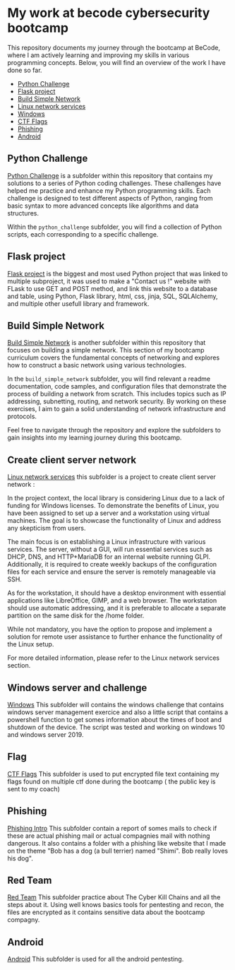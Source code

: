 # My work at becode cybersecurity bootcamp

This repository documents my journey through the bootcamp at BeCode, where I am actively learning and improving my skills in various programming concepts. Below, you will find an overview of the work I have done so far.

- [Python Challenge](#python-challenge)
- [Flask project](#flask-project)
- [Build Simple Network](#build-simple-network)
- [Linux network services](#create-client-server-network)
- [Windows](#windows-server-and-challenge)
- [CTF Flags](#flag)
- [Phishing](#phishing)
- [Android](#android)



## Python Challenge

[Python Challenge](./python_challenge) is a subfolder within this repository that contains my solutions to a series of Python coding challenges. These challenges have helped me practice and enhance my Python programming skills. Each challenge is designed to test different aspects of Python, ranging from basic syntax to more advanced concepts like algorithms and data structures.

Within the `python_challenge` subfolder, you will find a collection of Python scripts, each corresponding to a specific challenge.


## Flask project

[Flask project](./python_challenge/flask_/) is the biggest and most used Python project that was linked to multiple subproject, it was used to make a "Contact us !" website with FLask to use GET and POST method, and link this website to a database and table, using Python, Flask library, html, css, jinja, SQL, SQLAlchemy, and multiple other usefull library and framework. 


## Build Simple Network

[Build Simple Network](./build%20simple%20network) is another subfolder within this repository that focuses on building a simple network. This section of my bootcamp curriculum covers the fundamental concepts of networking and explores how to construct a basic network using various technologies.

In the `build_simple_network` subfolder, you will find relevant a readme documentation, code samples, and configuration files that demonstrate the process of building a network from scratch. This includes topics such as IP addressing, subnetting, routing, and network security. By working on these exercises, I aim to gain a solid understanding of network infrastructure and protocols.

Feel free to navigate through the repository and explore the subfolders to gain insights into my learning journey during this bootcamp.


## Create client server network

[Linux network services](./linux_client_server/) this subfolder is a project to create client server network :  

In the project context, the local library is considering Linux due to a lack of funding for Windows licenses. To demonstrate the benefits of Linux, you have been assigned to set up a server and a workstation using virtual machines. The goal is to showcase the functionality of Linux and address any skepticism from users.

The main focus is on establishing a Linux infrastructure with various services. The server, without a GUI, will run essential services such as DHCP, DNS, and HTTP+MariaDB for an internal website running GLPI. Additionally, it is required to create weekly backups of the configuration files for each service and ensure the server is remotely manageable via SSH.

As for the workstation, it should have a desktop environment with essential applications like LibreOffice, GIMP, and a web browser. The workstation should use automatic addressing, and it is preferable to allocate a separate partition on the same disk for the /home folder.

While not mandatory, you have the option to propose and implement a solution for remote user assistance to further enhance the functionality of the Linux setup.

For more detailed information, please refer to the Linux network services section.


## Windows server and challenge

[Windows](./windows_challenge/) This subfolder will contains the windows challenge that contains windows server management exercice and also a little script that contains a powershell function to get somes information about the times of boot and shutdown of the device. The script was tested and working on windows 10 and windows server 2019.


## Flag

[CTF Flags](./Flags/) This subfolder is used to put encrypted file text containing my flags found on multiple ctf done during the bootcamp ( the public key is sent to my coach)


## Phishing 

[Phishing Intro](./phishing/) This subfolder contain a report of somes mails to check if these are actual phishing mail or actual compagnies mail with nothing dangerous. It also contains a folder with a phishing like website that I made on the theme "Bob has a dog (a bull terrier) named "Shimi". Bob really loves his dog".


## Red Team

[Red Team](./RedTeamLab/) This subfolder practice about The Cyber Kill Chains and all the steps about it. Using well knows basics tools for pentesting and recon, the files are encrypted as it contains sensitive data about the bootcamp compagny. 

## Android

[Android](./android/) This subfolder is used for all the android pentesting.